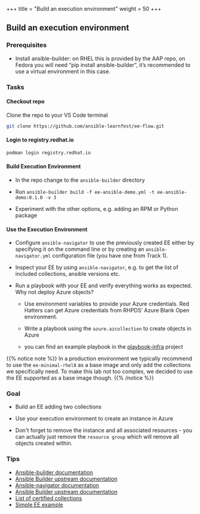 +++
title = "Build an execution environment"
weight = 50
+++

## Build an execution environment

### Prerequisites

* Install ansible-builder: on RHEL this is provided by the AAP repo, on Fedora you will need “pip install ansible-builder”, it’s recommended to use a virtual environment in this case.

### Tasks

#### Checkout repo

Clone the repo to your VS Code terminal

```bash
git clone https://github.com/ansible-learnfest/ee-flow.git
```

#### Login to registry.redhat.io

```bash
podman login registry.redhat.io
```

#### Build Execution Environment

* In the repo change to the `ansible-builder` directory

* Run `ansible-builder build -f ee-ansible-demo.yml -t ee-ansible-demo:0.1.0 -v 3`

* Experiment with the other options, e.g. adding an RPM or Python package

#### Use the Execution Environment

* Configure `ansible-navigator` to use the previously created EE either by specifying it on the command line or by creating an `ansible-navigator.yml` configuration file (you have one from Track 1).

* Inspect your EE by using `ansible-navigator`, e.g. to get the list of included collections, ansible versions etc.

* Run a playbook with your EE and verify everything works as expected. Why not deploy Azure objects?

  * Use environment variables to provide your Azure credentials. Red Hatters can get Azure credentials from RHPDS’ Azure Blank Open environment.

  * Write a playbook using the `azure.azcollection` to create objects in Azure

  * you can find an example playbook in the [playbook-infra](https://github.com/ansible-learnfest/playbooks-infra) project

{{% notice note %}}
In a production environment we typically recommend to use the `ee-minimal-rhel8` as a base image and only add the collections we specifically need. To make this lab not too complex, we decided to use the EE supported as a base image though.
{{% /notice %}}

### Goal

* Build an EE adding two collections

* Use your execution environment to create an instance in Azure

* Don't forget to remove the instance and all associated resources - you can actually just remove the `resource group` which will remove all objects created within.

### Tips

* [Ansible-builder documentation](https://access.redhat.com/documentation/en-us/red_hat_ansible_automation_platform/2.1/html/ansible_builder_guide)
* [Ansible Builder upstream documentation](https://ansible-builder.readthedocs.io/en/stable/index.html)
* [Ansible-navigator documentation](https://access.redhat.com/documentation/en-us/red_hat_ansible_automation_platform/2.1/html/ansible_navigator_creator_guide/index)
* [Ansible Builder upstream documentation](https://ansible-navigator.readthedocs.io/en/latest/)
* [List of certified collections](https://access.redhat.com/articles/3642632)
* [Simple EE example](https://gitlab.com/cjung/ansible-ee-intro)
